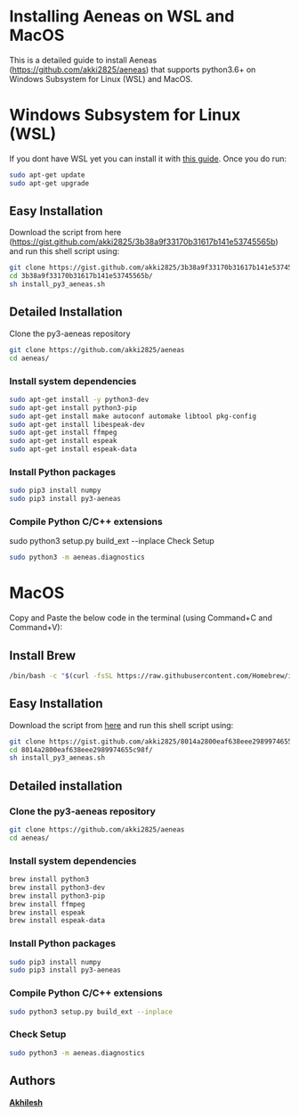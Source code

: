 # Installing Aeneas on WSL and MacOS
This is a detailed guide to install Aeneas (https://github.com/akki2825/aeneas) that supports python3.6+ on Windows Subsystem for Linux (WSL) and MacOS.

# Windows Subsystem for Linux (WSL)
If you dont have WSL yet you can install it with [this guide](https://docs.slam.phil.hhu.de/#/wsl).
Once you do run: 
```sh
sudo apt-get update
sudo apt-get upgrade
```

## Easy Installation
Download the script from here (https://gist.github.com/akki2825/3b38a9f33170b31617b141e53745565b) and run this shell script using:
```sh
git clone https://gist.github.com/akki2825/3b38a9f33170b31617b141e53745565b
cd 3b38a9f33170b31617b141e53745565b/
sh install_py3_aeneas.sh
```

## Detailed Installation
Clone the py3-aeneas repository
```sh
git clone https://github.com/akki2825/aeneas
cd aeneas/
```

### Install system dependencies
```sh
sudo apt-get install -y python3-dev
sudo apt-get install python3-pip
sudo apt-get install make autoconf automake libtool pkg-config
sudo apt-get install libespeak-dev
sudo apt-get install ffmpeg
sudo apt-get install espeak
sudo apt-get install espeak-data
```

### Install Python packages
```sh
sudo pip3 install numpy
sudo pip3 install py3-aeneas
```

### Compile Python C/C++ extensions

sudo python3 setup.py build_ext --inplace
Check Setup
```sh
sudo python3 -m aeneas.diagnostics
```

# MacOS
Copy and Paste the below code in the terminal (using Command+C and Command+V):

## Install Brew
```sh
/bin/bash -c "$(curl -fsSL https://raw.githubusercontent.com/Homebrew/install/HEAD/install.sh)"
```

## Easy Installation
Download the script from [here](https://gist.github.com/akki2825/8014a2800eaf638eee2989974655c98f) and run this shell script using:

```sh
git clone https://gist.github.com/akki2825/8014a2800eaf638eee2989974655c98f
cd 8014a2800eaf638eee2989974655c98f/
sh install_py3_aeneas.sh
```

## Detailed installation
### Clone the py3-aeneas repository

```sh
git clone https://github.com/akki2825/aeneas
cd aeneas/
```

### Install system dependencies

```sh
brew install python3
brew install python3-dev
brew install python3-pip
brew install ffmpeg
brew install espeak
brew install espeak-data
```

### Install Python packages

```sh
sudo pip3 install numpy
sudo pip3 install py3-aeneas
```

### Compile Python C/C++ extensions

```sh
sudo python3 setup.py build_ext --inplace
```

### Check Setup
```sh
sudo python3 -m aeneas.diagnostics
```

## Authors
[**Akhilesh**](https://slam.phil.hhu.de/authors/akhilesh/)
